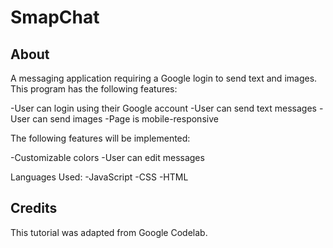 # SmapChat

## About
A messaging application requiring a Google login to send text and images. This program has the following features:

-User can login using their Google account
-User can send text messages
-User can send images
-Page is mobile-responsive

The following features will be implemented:

-Customizable colors
-User can edit messages

Languages Used:
-JavaScript
-CSS
-HTML

## Credits
This tutorial was adapted from Google Codelab. 